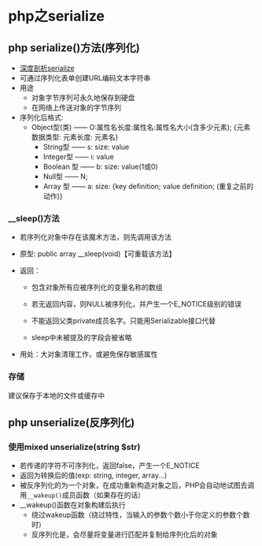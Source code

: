 # php之serialize

## php serialize()方法(序列化)

* [深度剖析serialize](https://www.cnblogs.com/youyoui/p/8610068.html)
* 可通过序列化表单创建URL编码文本字符串
* 用途
  * 对象字节序列可永久地保存到硬盘
  * 在网络上传送对象的字节序列
* 序列化后格式:
  * Object型(类) —— O:属性名长度:属性名:属性名大小(含多少元素); {元素数据类型: 元素长度: 元素名}
     * String型 —— s: size: value
     * Integer型 —— i: value
     * Boolean 型 —— b: size: value(1或0)
     * Null型 —— N;
     * Array 型 —— a: size: {key definition; value definition; (重复之前的动作)}

### __sleep()方法

* 若序列化对象中存在该魔术方法，则先调用该方法

* 原型:  public array __sleep(void)【可重载该方法】

* 返回： 

  * 包含对象所有应被序列化的变量名称的数组

  * 若无返回内容，则NULL被序列化，并产生一个E_NOTICE级别的错误

  * 不能返回父类private成员名字。只能用Serializable接口代替

  * sleep中未被提及的字段会被省略

    

* 用处：大对象清理工作，或避免保存敏感属性

### 存储

建议保存于本地的文件或缓存中



## php unserialize(反序列化)

### 使用mixed  unserialize(string $str)

* 若传递的字符不可序列化，返回false，产生一个E_NOTICE
* 返回为转换后的值(exp: string, integer, array...)
* 被反序列化的为一个对象，在成功重新构造对象之后，PHP会自动地试图去调用`__wakeup()`成员函数（如果存在的话）
* __wakeup()函数在对象构建后执行
  * 绕过wakeup函数（绕过特性，当输入的参数个数小于你定义的参数个数时）
  * 反序列化是，会尽量将变量进行匹配并复制给序列化后的对象











 